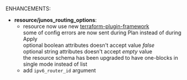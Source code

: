 <!-- markdownlint-disable-file MD013 MD041 -->
ENHANCEMENTS:

* **resource/junos_routing_options**:
  * resource now use new [terraform-plugin-framework](https://github.com/hashicorp/terraform-plugin-framework)  
  some of config errors are now sent during Plan instead of during Apply  
  optional boolean attributes doesn't accept value *false*  
  optional string attributes doesn't accept *empty* value  
  the resource schema has been upgraded to have one-blocks in single mode instead of list
  * add `ipv6_router_id` argument
